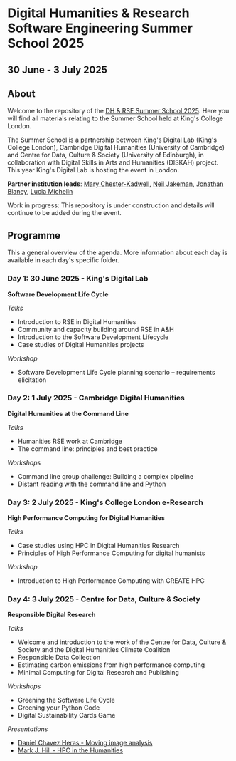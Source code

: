 # Digital Humanities & Research Software Engineering Summer School 2025
## 30 June - 3 July 2025

## About

Welcome to the repository of the [DH & RSE Summer School 2025](https://dhrse2025.er.kcl.ac.uk/). Here you will 
find all materials relating to the Summer School held at King's College London.

The Summer School is a partnership between King's Digital Lab (King's College London), Cambridge Digital Humanities (University of Cambridge) and Centre for Data, Culture & Society (University of Edinburgh), in collaboration with Digital Skills in Arts and Humanities (DISKAH) project. This year King's Digital Lab is hosting the event in London. 

**Partner institution leads**: [Mary Chester-Kadwell](https://www.cdh.cam.ac.uk/about/people/dr-mary-chester-kadwell/), 
[Neil Jakeman](https://kdl.kcl.ac.uk/who-we-are/neil-jakeman/),
[Jonathan Blaney](https://www.cdh.cam.ac.uk/about/people/jonathan-blaney/),
[Lucia Michelin](https://www.cdcs.ed.ac.uk/about)

Work in progress: This repository is under construction and details will continue to be added during the event.

## Programme

This a general overview of the agenda. More information about each day is available in each day's specific folder.

### Day 1: 30 June 2025 - King's Digital Lab
**Software Development Life Cycle**

*Talks*
- Introduction to RSE in Digital Humanities
- Community and capacity building around RSE in A&H
- Introduction to the Software Development Lifecycle
- Case studies of Digital Humanities projects
 
*Workshop*
- Software Development Life Cycle planning scenario – requirements elicitation

### Day 2: 1 July 2025 - Cambridge Digital Humanities
**Digital Humanities at the Command Line**

*Talks*
- Humanities RSE work at Cambridge
- The command line: principles and best practice
   
*Workshops*
- Command line group challenge: Building a complex pipeline
- Distant reading with the command line and Python

### Day 3: 2 July 2025 - King's College London e-Research
**High Performance Computing for Digital Humanities**

*Talks*
- Case studies using HPC in Digital Humanities Research
- Principles of High Performance Computing for digital humanists 

*Workshop*
- Introduction to High Performance Computing with CREATE HPC

### Day 4: 3 July 2025 - Centre for Data, Culture & Society
**Responsible Digital Research**

*Talks*
- Welcome and introduction to the work of the Centre for Data, Culture & Society and the Digital Humanities Climate Coalition
- Responsible Data Collection
- Estimating carbon emissions from high performance computing
- Minimal Computing for Digital Research and Publishing
 
*Workshops*
- Greening the Software Life Cycle
- Greening your Python Code
- Digital Sustainability Cards Game

*Presentations*
- [Daniel Chavez Heras - Moving image analysis](https://slides.movingpixel.net/rendered/CMIS/#/)
- [Mark J. Hill - HPC in the Humanities](https://github.com/kingsdigitallab/dh-rse-summer-school-2025/blob/main/Day%203/HPC%20in%20the%20Humanities%20-%20RSE%202025.pdf)
